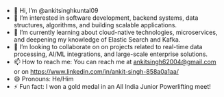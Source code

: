 - 👋 Hi, I’m @ankitsinghkuntal09
- 👀 I’m interested in software development, backend systems, data structures, algorithms, and building scalable applications.
- 🌱 I’m currently learning about cloud-native technologies, microservices, and deepening my knowledge of Elastic Search and Kafka.
- 💞️ I’m looking to collaborate on on projects related to real-time data processing, AI/ML integrations, and large-scale enterprise solutions.
- 📫 How to reach me: You can reach me at ankitsingh62004@gmail.com or on https://www.linkedin.com/in/ankit-singh-858a0a1aa/
- 😄 Pronouns: He/Him
- ⚡ Fun fact: I won a gold medal in an All India Junior Powerlifting meet!

<!---
ankitsinghkuntal09/ankitsinghkuntal09 is a ✨ special ✨ repository because its `README.md` (this file) appears on your GitHub profile.
You can click the Preview link to take a look at your changes.
--->
